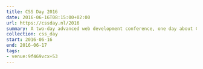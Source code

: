 ```yaml
---
title: CSS Day 2016
date: 2016-06-16T08:15:00+02:00
url: https://cssday.nl/2016
summary: A two-day advanced web development conference, one day about CSS, and one day about HTML.
collection: css_day
start: 2016-06-16
end: 2016-06-17
tags:
- venue:9f469vcx+53
---
```

